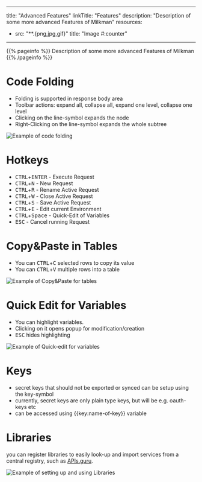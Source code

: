 
---
title: "Advanced Features"
linkTitle: "Features"
description: "Description of some more advanced Features of Milkman"
resources:
- src: "**.{png,jpg,gif}"
  title: "Image #:counter"
---

{{% pageinfo %}}
Description of some more advanced Features of Milkman
{{% /pageinfo %}}


# Code Folding

* Folding is supported in response body area
* Toolbar actions: expand all, collapse all, expand one level, collapse one level
* Clicking on the line-symbol expands the node
* Right-Clicking on the line-symbol expands the whole subtree

![Example of code folding](/images/folding.gif)

# Hotkeys

  * <kbd>CTRL</kbd>+<kbd>ENTER</kbd> - Execute Request
  * <kbd>CTRL</kbd>+<kbd>N</kbd> - New Request
  * <kbd>CTRL</kbd>+<kbd>R</kbd> - Rename Active Request
  * <kbd>CTRL</kbd>+<kbd>W</kbd> - Close Active Request
  * <kbd>CTRL</kbd>+<kbd>S</kbd> - Save Active Request
  * <kbd>CTRL</kbd>+<kbd>E</kbd> - Edit current Environment
  * <kbd>CTRL</kbd>+<kbd>Space</kbd> - Quick-Edit of Variables
  * <kbd>ESC</kbd> - Cancel running Request
  

# Copy&Paste in Tables

* You can <kbd>CTRL</kbd>+<kbd>C</kbd> selected rows to copy its value
* You can <kbd>CTRL</kbd>+<kbd>V</kbd> multiple rows into a table


![Example of Copy&Paste for tables](/images/copypaste.gif)

# Quick Edit for Variables

* You can highlight variables.
* Clicking on it opens popup for modification/creation
* <kbd>ESC</kbd> hides highlighting

![Example of Quick-edit for variables](/images/highlight-vars.gif)

# Keys

* secret keys that should not be exported or synced can be setup using the key-symbol
* currently, secret keys are only plain type keys, but will be e.g. oauth-keys etc
* can be accessed using {{key:name-of-key}} variable


# Libraries

you can register libraries to easily look-up and import services from a central registry, such as [APIs.guru](http://apis.guru).

![Example of setting up and using Libraries](/images/milkman-library.gif)
